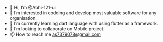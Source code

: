 - 👋 Hi, I’m @Abhi-121-ui
- 👀 I’m interested in codding and develop most valuable software for any organisation.
- 🌱 I’m currently learning dart language with using flutter as a framework.
- 💞️ I’m looking to collaborate on Mobile project.
- 📫 How to reach me as7379078@gmail.com

<!---
Abhi-121-ui/Abhi-121-ui is a ✨ special ✨ repository because its `README.md` (this file) appears on your GitHub profile.
You can click the Preview link to take a look at your changes.
--->
